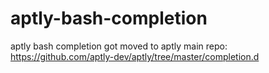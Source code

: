 aptly-bash-completion
=====================

aptly bash completion got moved to aptly main repo: https://github.com/aptly-dev/aptly/tree/master/completion.d
